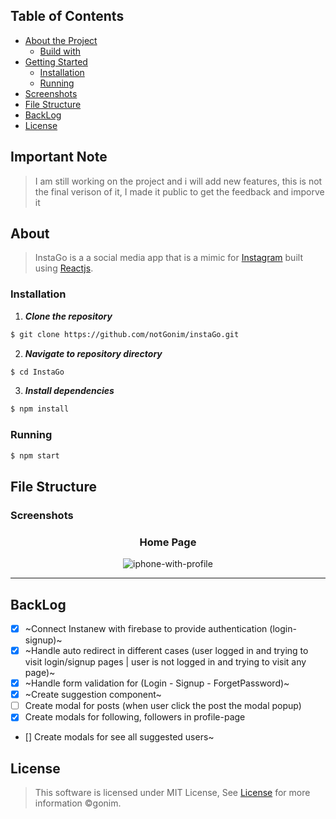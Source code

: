 


## Table of Contents


- [About the Project](#about)
  - [Build with](#build-with)
- [Getting Started](#getting-started)
  - [Installation](#installation)
  - [Running](#running)
- [Screenshots](#screenshots)
- [File Structure](#file-structure)
- [BackLog](#backlog)
- [License](#license)



## Important Note
> I am still working on the project and i will add new features, this is not the final verison of it, I made it public to get the feedback and imporve it 


## About
> InstaGo is a a social media app that is a mimic for [Instagram](https://www.instagram.com/) built using [Reactjs](https://reactjs.org/).


### Installation

1. **_Clone the repository_**

```sh
$ git clone https://github.com/notGonim/instaGo.git
```
2. **_Navigate to repository directory_**
```sh
$ cd InstaGo
```

3. **_Install dependencies_**

```sh
$ npm install
```


### Running

```sh
$ npm start
```


## File Structure


### Screenshots


<div align="center">

<h3 align="center">Home Page</h3>

![iphone-with-profile](https://user-images.githubusercontent.com/69145711/122086068-a7c71d00-ce03-11eb-88e3-1e4ab17a74ea.jpg)


<hr />
</div>


## BackLog

- [x] ~Connect Instanew with firebase to provide authentication (login-signup)~
- [x] ~Handle auto redirect in different cases (user logged in and trying to visit login/signup pages | user is not logged in and trying to visit any page)~
- [x] ~Handle form validation for (Login - Signup - ForgetPassword)~
- [x] ~Create suggestion component~
- [ ] Create modal for posts (when user click the post the modal popup)
- [x] Create modals for following, followers in profile-page
- [] Create modals for see all suggested users~



## License

> This software is licensed under MIT License, See [License](https://github.com/AbdallahHemdan/Instanews/blob/master/LICENSE) for more information ©gonim.
